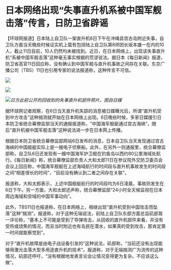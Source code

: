 # 日本网络出现“失事直升机系被中国军舰击落”传言，日防卫省辟谣

【环球网报道】日本陆上自卫队一架直升机6日下午在冲绳县宫古岛附近失事，自卫队方面当天晚些时候证实机上载有包括陆上自卫队第8师团长坂本雄一在内的10人，截止11日目前，10人仍然均未被找到。近日，在日本网络上，出现该失事直升机“系被中国军舰击落”这种毫无事实根据的荒谬说法。据日本《每日新闻》报道，防卫省高官11日回应称，没有确认到中国军舰与直升机事故之间存在关联。东京广播公司（TBS）11日也引用专家的说法报道称，这种传言不可信。

![](https://inews.gtimg.com/om_bt/OkEkvjkeD9EM8KvkSQpFP9JVYEXM2HwvXeDNy3Our2FNEAA/1000)

![](https://inews.gtimg.com/om_bt/OTEVwnG25eBFQ-Ng2n6c4GsSHTSS8bB0nHnwkf5UXnHxcAA/1000)

![](https://inews.gtimg.com/om_bt/OUYOLvxFqHaY83kNtylS8x1ZHnbsQ7zBwp29WRKtVolW8AA/1000)_日方此前公开的回收到的失事直升机部件照片。图自日媒_

据环球网记者观察，在6日当天直升机失踪的消息被日媒曝光后，所谓“直升机受到中方攻击”这种揣测就开始在日本网络上出现。6日晚些时候，多家日媒援引日本防卫省统合幕僚监部当天的通报报道称，“中国海军舰艇通过宫古海峡”，随后“直升机被中国军舰击落”这种说法进一步在日本网上传播。

根据日本防卫省统合幕僚监部网站6日发布的消息，日本自卫队当天发现通过宫古海峡的中国舰艇实际上是一艘电子侦察船。此外，在另外一则通报里，统合幕僚监部称，自卫队6日还发现有一艘中国海军护卫舰在钓鱼岛以西约80公里海域处航行。《每日新闻》称，统合幕僚监部负责人大和太郎11日在参议院外交防卫委员会会议上回应称，中国海军舰艇在上述海域航行的时间段与直升机事故发生的时间段之间“相差很长的时间”，“目前没有确认到二者之间存在关联”。

报道称，大和太郎表示，上述中国舰艇航行的时间段均为6日凌晨，事故则发生在6日下午。另一方面，大和太郎还声称，统合幕僚监部“24小时全天候监视在日本周边海域和空域的中国军事动向”。

此外，TBS11日也报道称，在日本网络上，相继出现“直升机受到中国攻击而坠落”这种“揣测”。报道称，对于这种无端说法，前陆上自卫队东部方面总监矶部晃一评论称，“基本上不可能是受到了导弹攻击，从回收的直升机部件来看，并没有受热或烧焦的情况，而且当时附近也有岛民在潜水，如果真的受到攻击，那肯定第一时间就能察觉到”。

对于“直升机故障是由电子战设备引发的”这种说法，矶部称，“当前还没有出现能够用激光击落大型多用途直升机的技术”。报道称，对于无端揣测广为流传的这种情况，矶部还呼吁，“没有根据地发表言论会让情况变得更为复杂。不应该这么做”。

